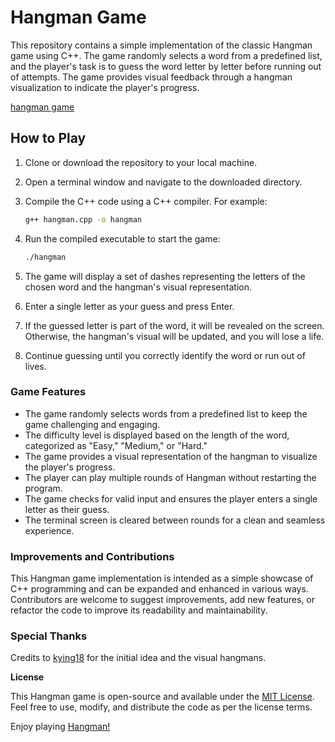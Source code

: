 # **Hangman Game**

This repository contains a simple implementation of the classic Hangman game using C++. The game randomly selects a word from a predefined list, and the player's task is to guess the word letter by letter before running out of attempts. The game provides visual feedback through a hangman visualization to indicate the player's progress.

[hangman game](hangman.png)

## **How to Play**

1. Clone or download the repository to your local machine.

2. Open a terminal window and navigate to the downloaded directory.

3. Compile the C++ code using a C++ compiler. For example:
   
   ````bash
   g++ hangman.cpp -o hangman
   ````
   
4. Run the compiled executable to start the game:

    ````bash
   ./hangman
    ````
5. The game will display a set of dashes representing the letters of the chosen word and the hangman's visual representation.
6. Enter a single letter as your guess and press Enter.
7. If the guessed letter is part of the word, it will be revealed on the screen. Otherwise, the hangman's visual will be updated, and you will lose a life.
8. Continue guessing until you correctly identify the word or run out of lives.

### **Game Features**

- The game randomly selects words from a predefined list to keep the game challenging and engaging.
- The difficulty level is displayed based on the length of the word, categorized as "Easy," "Medium," or "Hard."
- The game provides a visual representation of the hangman to visualize the player's progress.
- The player can play multiple rounds of Hangman without restarting the program.
- The game checks for valid input and ensures the player enters a single letter as their guess.
- The terminal screen is cleared between rounds for a clean and seamless experience.

### **Improvements and Contributions**

This Hangman game implementation is intended as a simple showcase of C++ programming and can be expanded and enhanced in various ways. Contributors are welcome to suggest improvements, add new features, or refactor the code to improve its readability and maintainability.

### Special Thanks

Credits to [kying18](https://github.com/kying18) for the initial idea and the visual hangmans.

**License**

This Hangman game is open-source and available under the [MIT License](LICENSE.md). Feel free to use, modify, and distribute the code as per the license terms.

Enjoy playing [Hangman!](https://tinyurl.com/bdzfr5x4)